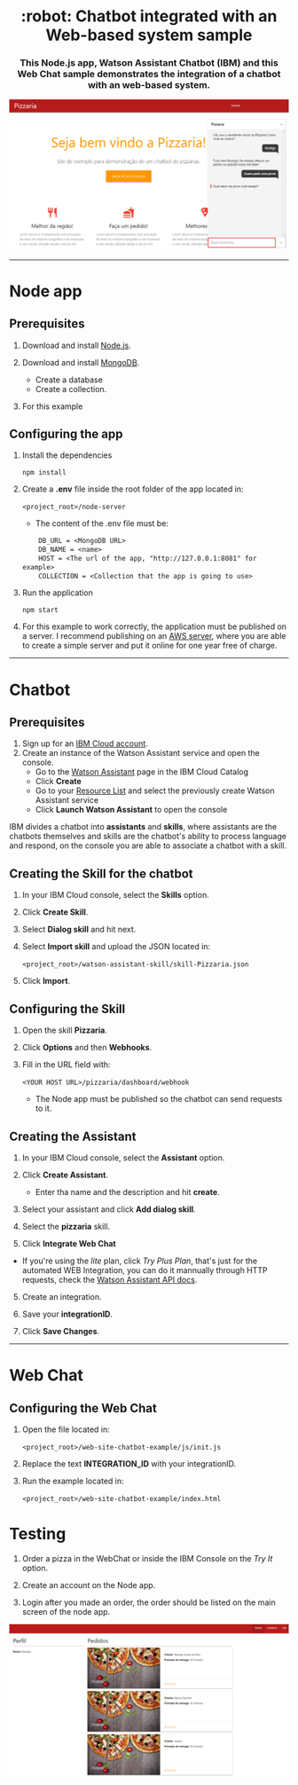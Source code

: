 <h1 align="center" style="border-bottom: none;">:robot: Chatbot integrated with an Web-based system sample</h1>
<h3 align="center">This Node.js app, Watson Assistant Chatbot (IBM) and this Web Chat sample demonstrates the integration of a chatbot with an web-based system.</h3>

![Demo](https://github.com/rodrigosurita/chatbot-webhook-example/blob/master/readme_images/demo.PNG?raw=true)

---------------------------------------------------------------

# Node app

## Prerequisites

1. Download and install [Node.js](https://nodejs.org/en/).

2. Download and install [MongoDB](https://www.mongodb.com/).
    - Create a database
    - Create a collection.

3. For this example

## Configuring the app

1. Install the dependencies

    ```
    npm install
    ```

1. Create a **.env** file inside the root folder of the app located in:
    
    `<project_root>/node-server`

    - The content of the .env file must be:
    ```
        DB_URL = <MongoDB URL>
        DB_NAME = <name>
        HOST = <The url of the app, "http://127.0.0.1:8081" for example>
        COLLECTION = <Collection that the app is going to use>
    ```

2. Run the application

    ```
    npm start
    ```

3. For this example to work correctly, the application must be published on a server. I recommend publishing on an [AWS server](https://aws.amazon.com/), where you are able to create a simple server and put it online for one year free of charge.

---------------------------------------------------------------

# Chatbot

## Prerequisites

1. Sign up for an [IBM Cloud account](https://cloud.ibm.com/registration/).
1. Create an instance of the Watson Assistant service and open the console.
    - Go to the [Watson Assistant](https://cloud.ibm.com/catalog/services/conversation) page in the IBM Cloud Catalog
    - Click **Create**
    - Go to your [Resource List](https://cloud.ibm.com/resources) and select the previously create Watson Assistant service
    - Click **Launch Watson Assistant** to open the console

IBM divides a chatbot into **assistants** and **skills**, where assistants are the chatbots themselves and skills are the chatbot's ability to process language and respond, on the console you are able to associate a chatbot with a skill.

## Creating the Skill for the chatbot

1. In your IBM Cloud console, select the **Skills** option.

2. Click **Create Skill**.

3. Select **Dialog skill** and hit next.

4. Select **Import skill** and upload the JSON located in:

    `<project_root>/watson-assistant-skill/skill-Pizzaria.json`

5. Click **Import**.

## Configuring the Skill

1. Open the skill **Pizzaria**.

2. Click **Options** and then **Webhooks**.

3. Fill in the URL field with:

    `<YOUR HOST URL>/pizzaria/dashboard/webhook`

    - The Node app must be published so the chatbot can send requests to it.

## Creating the Assistant

1. In your IBM Cloud console, select the **Assistant** option.

2. Click **Create Assistant**.

    - Enter tha name and the description and hit **create**.

3. Select your assistant and click **Add dialog skill**.

4. Select the **pizzaria** skill.

4. Click **Integrate Web Chat** 

- If you're using the *lite* plan, click *Try Plus Plan*, that's just for the automated WEB Integration, you can do it mannually through HTTP requests, check the [Watson Assistant API docs](https://cloud.ibm.com/apidocs/assistant/assistant-v2).

5. Create an integration.

6. Save your **integrationID**.

7. Click **Save Changes**.

---------------------------------------------------------------

# Web Chat

## Configuring the Web Chat

1. Open the file located in:
    
    `<project_root>/web-site-chatbot-example/js/init.js`

2. Replace the text **INTEGRATION_ID** with your integrationID.

3. Run the example located in:

    `<project_root>/web-site-chatbot-example/index.html`

# Testing

1. Order a pizza in the WebChat or inside the IBM Console on the *Try It* option.

2. Create an account on the Node app.

3. Login after you made an order, the order should be listed on the main screen of the node app.

![Demo2](https://github.com/rodrigosurita/chatbot-webhook-example/blob/master/readme_images/demo2.PNG?raw=true)

[demo_url]: https://assistant-simple.ng.bluemix.net/
[doc_intents]: https://cloud.ibm.com/docs/services/conversation/intents-entities.html#planning-your-entities
[docs]: https://cloud.ibm.com/docs/services/assistant/index.html#index
[docs_landing]: (https://cloud.ibm.com/docs/services/assistant/index.html#index)
[node_link]: (http://nodejs.org/)
[npm_link]: (https://www.npmjs.com/)
[sign_up]: https://cloud.ibm.com/registration
